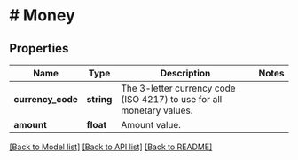 # # Money

## Properties

Name | Type | Description | Notes
------------ | ------------- | ------------- | -------------
**currency_code** | **string** | The 3-letter currency code (ISO 4217) to use for all monetary values. |
**amount** | **float** | Amount value. |

[[Back to Model list]](../../README.md#models) [[Back to API list]](../../README.md#endpoints) [[Back to README]](../../README.md)
